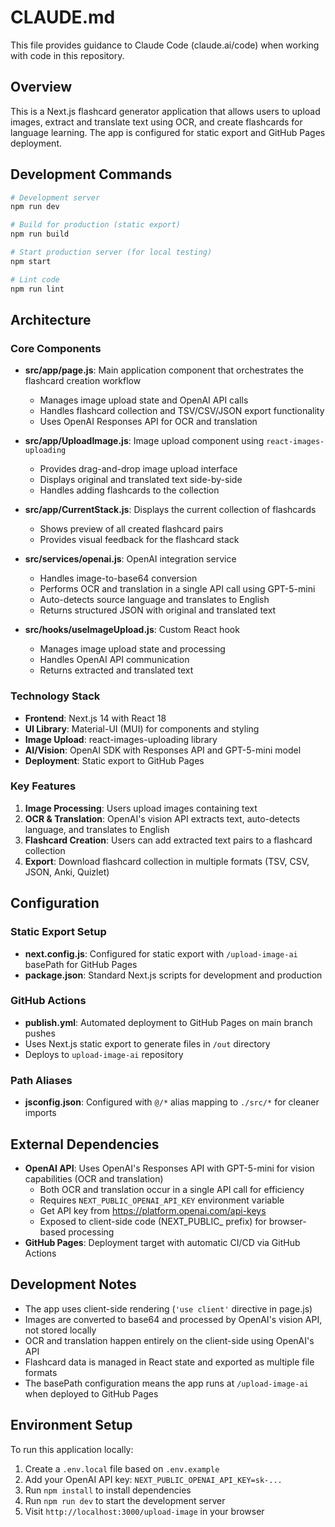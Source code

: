 # CLAUDE.md

This file provides guidance to Claude Code (claude.ai/code) when working with code in this repository.

## Overview

This is a Next.js flashcard generator application that allows users to upload images, extract and translate text using OCR, and create flashcards for language learning. The app is configured for static export and GitHub Pages deployment.

## Development Commands

```bash
# Development server
npm run dev

# Build for production (static export)
npm run build

# Start production server (for local testing)
npm start

# Lint code
npm run lint
```

## Architecture

### Core Components

- **src/app/page.js**: Main application component that orchestrates the flashcard creation workflow
  - Manages image upload state and OpenAI API calls
  - Handles flashcard collection and TSV/CSV/JSON export functionality
  - Uses OpenAI Responses API for OCR and translation

- **src/app/UploadImage.js**: Image upload component using `react-images-uploading`
  - Provides drag-and-drop image upload interface
  - Displays original and translated text side-by-side
  - Handles adding flashcards to the collection

- **src/app/CurrentStack.js**: Displays the current collection of flashcards
  - Shows preview of all created flashcard pairs
  - Provides visual feedback for the flashcard stack

- **src/services/openai.js**: OpenAI integration service
  - Handles image-to-base64 conversion
  - Performs OCR and translation in a single API call using GPT-5-mini
  - Auto-detects source language and translates to English
  - Returns structured JSON with original and translated text

- **src/hooks/useImageUpload.js**: Custom React hook
  - Manages image upload state and processing
  - Handles OpenAI API communication
  - Returns extracted and translated text

### Technology Stack

- **Frontend**: Next.js 14 with React 18
- **UI Library**: Material-UI (MUI) for components and styling
- **Image Upload**: react-images-uploading library
- **AI/Vision**: OpenAI SDK with Responses API and GPT-5-mini model
- **Deployment**: Static export to GitHub Pages

### Key Features

1. **Image Processing**: Users upload images containing text
2. **OCR & Translation**: OpenAI's vision API extracts text, auto-detects language, and translates to English
3. **Flashcard Creation**: Users can add extracted text pairs to a flashcard collection
4. **Export**: Download flashcard collection in multiple formats (TSV, CSV, JSON, Anki, Quizlet)

## Configuration

### Static Export Setup
- **next.config.js**: Configured for static export with `/upload-image-ai` basePath for GitHub Pages
- **package.json**: Standard Next.js scripts for development and production

### GitHub Actions
- **publish.yml**: Automated deployment to GitHub Pages on main branch pushes
- Uses Next.js static export to generate files in `/out` directory
- Deploys to `upload-image-ai` repository

### Path Aliases
- **jsconfig.json**: Configured with `@/*` alias mapping to `./src/*` for cleaner imports

## External Dependencies

- **OpenAI API**: Uses OpenAI's Responses API with GPT-5-mini for vision capabilities (OCR and translation)
  - Both OCR and translation occur in a single API call for efficiency
  - Requires `NEXT_PUBLIC_OPENAI_API_KEY` environment variable
  - Get API key from https://platform.openai.com/api-keys
  - Exposed to client-side code (NEXT_PUBLIC_ prefix) for browser-based processing
- **GitHub Pages**: Deployment target with automatic CI/CD via GitHub Actions

## Development Notes

- The app uses client-side rendering (`'use client'` directive in page.js)
- Images are converted to base64 and processed by OpenAI's vision API, not stored locally
- OCR and translation happen entirely on the client-side using OpenAI's API
- Flashcard data is managed in React state and exported as multiple file formats
- The basePath configuration means the app runs at `/upload-image-ai` when deployed to GitHub Pages

## Environment Setup

To run this application locally:

1. Create a `.env.local` file based on `.env.example`
2. Add your OpenAI API key: `NEXT_PUBLIC_OPENAI_API_KEY=sk-...`
3. Run `npm install` to install dependencies
4. Run `npm run dev` to start the development server
5. Visit `http://localhost:3000/upload-image` in your browser